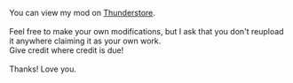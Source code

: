 You can view my mod on [Thunderstore](https://thunderstore.io/c/lethal-company/p/FlipMods/TooManyEmotes/).<br><br>
Feel free to make your own modifications, but I ask that you don't reupload it anywhere claiming it as your own work.<br>
Give credit where credit is due!<br><br>
Thanks! Love you.
